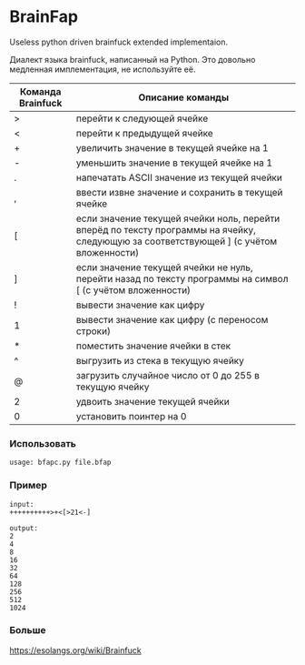 # BrainFap

Useless python driven brainfuck extended implementaion.

Диалект языка brainfuck, написанный на Python. Это довольно медленная имплементация, не используйте её. 

|Команда Brainfuck|	Описание команды|	
|-----|---------------------------------------|	
|>|	перейти к следующей ячейке|
|<|	перейти к предыдущей ячейке|
|+|	увеличить значение в текущей ячейке на 1|
|-|	уменьшить значение в текущей ячейке на 1|
|.|	напечатать ASCII значение из текущей ячейки|
|,|	ввести извне значение и сохранить в текущей ячейке|
|[|	если значение текущей ячейки ноль, перейти вперёд по тексту программы на ячейку, следующую за соответствующей ] (с учётом вложенности)|
|]|	если значение текущей ячейки не нуль, перейти назад по тексту программы на символ [ (с учётом вложенности)|
|!| вывести значение как цифру |
|1| вывести значение как цифру (с переносом строки) |
|*| поместить значение ячейки в стек |
|^| выгрузить из стека в текущую ячейку |
|@| загрузить случайное число от 0 до 255 в текущую ячейку |
|2| удвоить значение текущей ячейки |
|0| установить поинтер на 0|

### Использовать 

```
usage: bfapc.py file.bfap

```

### Пример

```
input:
++++++++++>+<[>21<-]

output:
2
4
8
16
32
64
128
256
512
1024

```

### Больше

https://esolangs.org/wiki/Brainfuck